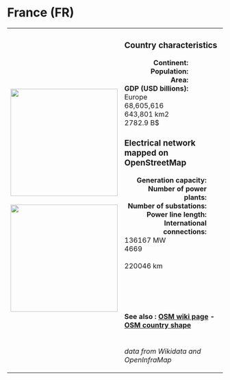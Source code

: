 # France (FR)

<table width="90%">
<tr>
<td>
<img src="https://upload.wikimedia.org/wikipedia/en/c/c3/Flag_of_France.svg" width="250">
<br><br>
<img src="https://upload.wikimedia.org/wikipedia/commons/a/a4/EU-France_%28orthographic_projection%29.svg" width="250"></td>
<td>
<h3>Country characteristics</h3>
<div style="display: inline-block;text-align:right;margin-right:30px;font-weight: bold;">
Continent:<br>Population:<br>Area:<br>GDP (USD billions):
</div>
<div style="display: inline-block;">
Europe<br>68,605,616<br>643,801 km2<br>2782.9 B$
</div>
<h3>Electrical network mapped on OpenStreetMap</h3>
<div style="display: inline-block;text-align:right;margin-right:30px;font-weight: bold;">Generation capacity:<br>
Number of power plants:<br>
Number of substations:<br>
Power line length:<br>
International connections:<br>
</div>
<div style="display: inline-block;">136167 MW<br>
4669<br>
<br>
220046 km<br>
<br>
</div>

<br><br><h4>See also :
<a href="https://wiki.openstreetmap.org/wiki/Power_networks/France" target="_blank">OSM wiki page</a> -
<a href="https://openstreetmap.org/relation/2202162" target="_blank">OSM country shape</a>
</h4>

<br><i>data from Wikidata and OpenInfraMap</i>
</td>
</tr>
</table>




